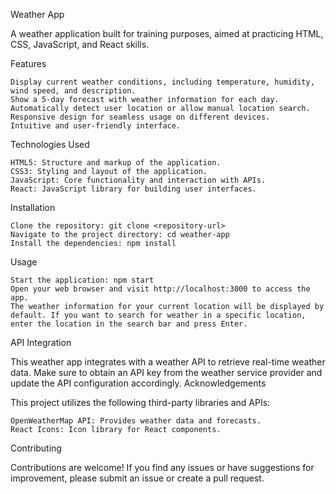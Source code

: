 Weather App

A weather application built for training purposes, aimed at practicing HTML, CSS, JavaScript, and React skills.

Features

    Display current weather conditions, including temperature, humidity, wind speed, and description.
    Show a 5-day forecast with weather information for each day.
    Automatically detect user location or allow manual location search.
    Responsive design for seamless usage on different devices.
    Intuitive and user-friendly interface.

Technologies Used

    HTML5: Structure and markup of the application.
    CSS3: Styling and layout of the application.
    JavaScript: Core functionality and interaction with APIs.
    React: JavaScript library for building user interfaces.

Installation

    Clone the repository: git clone <repository-url>
    Navigate to the project directory: cd weather-app
    Install the dependencies: npm install

Usage

    Start the application: npm start
    Open your web browser and visit http://localhost:3000 to access the app.
    The weather information for your current location will be displayed by default. If you want to search for weather in a specific location, enter the location in the search bar and press Enter.

API Integration

This weather app integrates with a weather API to retrieve real-time weather data. Make sure to obtain an API key from the weather service provider and update the API configuration accordingly.
Acknowledgements

This project utilizes the following third-party libraries and APIs:

    OpenWeatherMap API: Provides weather data and forecasts.
    React Icons: Icon library for React components.

Contributing

Contributions are welcome! If you find any issues or have suggestions for improvement, please submit an issue or create a pull request.
 

